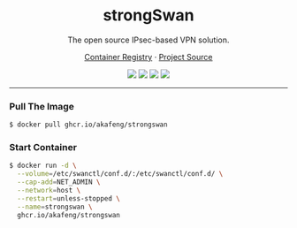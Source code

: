 <h1 align="center">strongSwan</h1>

<p align="center">The open source IPsec-based VPN solution.</p>

<p align="center">
    <a href="https://ghcr.io/akafeng/strongswan">Container Registry</a> ·
    <a href="https://github.com/strongswan/strongswan">Project Source</a>
</p>

<p align="center">
    <img src="https://img.shields.io/github/actions/workflow/status/akafeng/docker-strongswan/push.yml?branch=main" />
    <img src="https://img.shields.io/github/last-commit/akafeng/docker-strongswan" />
    <img src="https://img.shields.io/github/v/release/akafeng/docker-strongswan" />
    <img src="https://img.shields.io/github/release-date/akafeng/docker-strongswan" />
</p>

---

### Pull The Image

```bash
$ docker pull ghcr.io/akafeng/strongswan
```

### Start Container

```bash
$ docker run -d \
  --volume=/etc/swanctl/conf.d/:/etc/swanctl/conf.d/ \
  --cap-add=NET_ADMIN \
  --network=host \
  --restart=unless-stopped \
  --name=strongswan \
  ghcr.io/akafeng/strongswan
```
